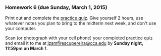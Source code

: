 ### Homework 6 (due Sunday, March 1, 2015)

Print out and complete the [practice quiz](practice-quiz.pdf). Give yourself 2 hours, use whatever notes you plan to bring to the midterm next week, and don't use your computer.

Scan (or photograph with your cell phone) your completed practice quiz and email it to me at [jzamfirescupereira@cca.edu](mailto:jzamfirescupereira@cca.edu) by **Sunday night, 11:59pm on March 1**.